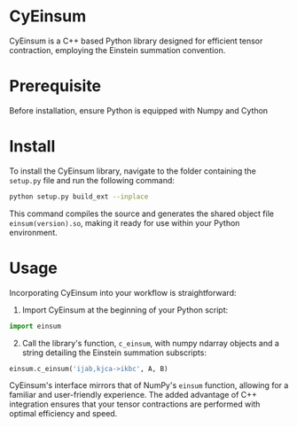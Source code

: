 # CyEinsum
CyEinsum is a C++ based Python library designed for efficient tensor contraction, employing the Einstein summation convention.

# Prerequisite
Before installation, ensure Python is equipped with Numpy and Cython

# Install
To install the CyEinsum library, navigate to the folder containing the `setup.py` file and run the following command:

```bash
python setup.py build_ext --inplace
```

This command compiles the source and generates the shared object file `einsum(version).so`, making it ready for use within your Python environment.

# Usage

Incorporating CyEinsum into your workflow is straightforward:

1. Import CyEinsum at the beginning of your Python script:

```python
import einsum
```

2. Call the library's function, `c_einsum`, with numpy ndarray objects and a string detailing the Einstein summation subscripts:

```python
einsum.c_einsum('ijab,kjca->ikbc', A, B)
```

CyEinsum's interface mirrors that of NumPy's `einsum` function, allowing for a familiar and user-friendly experience. The added advantage of C++ integration ensures that your tensor contractions are performed with optimal efficiency and speed.
